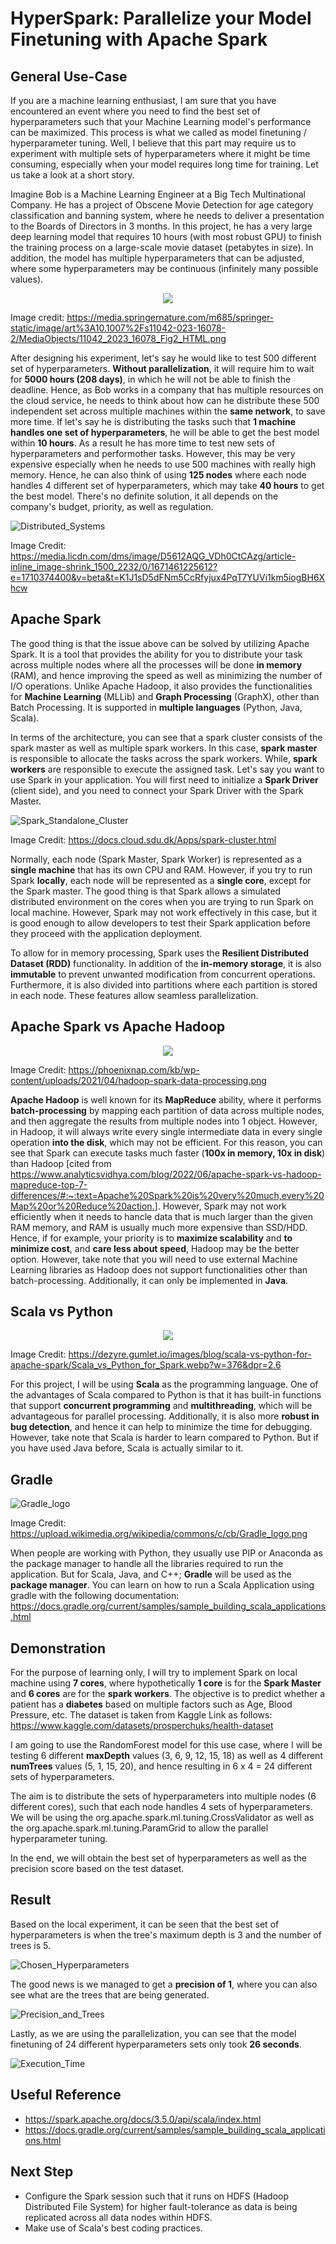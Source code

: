 # HyperSpark: Parallelize your Model Finetuning with Apache Spark


## General Use-Case

If you are a machine learning enthusiast, I am sure that you have encountered an event where you need to find the best set of hyperparameters such that your Machine Learning model's performance can be maximized. This process is what we called as model finetuning / hyperparameter tuning. Well, I believe that this part may require us to experiment with multiple sets of hyperparameters where it might be time consuming, especially when your model requires long time for training. Let us take a look at a short story.

Imagine Bob is a Machine Learning Engineer at a Big Tech Multinational Company. He has a project of Obscene Movie Detection for age category classification and banning system, where he needs to deliver a presentation to the Boards of Directors in 3 months. In this project, he has a very large deep learning model that requires 10 hours (with most robust GPU) to finish the training process on a large-scale movie dataset (petabytes in size). In addition, the model has multiple hyperparameters that can be adjusted, where some hyperparameters may be continuous (infinitely many possible values). 

<p align="center">
  <img src="./images/Obscenity_Detection_Transformer_Architecture.png" />
</p>

Image credit: https://media.springernature.com/m685/springer-static/image/art%3A10.1007%2Fs11042-023-16078-2/MediaObjects/11042_2023_16078_Fig2_HTML.png

After designing his experiment, let's say he would like to test 500 different set of hyperparameters. **Without parallelization**, it will require him to wait for **5000 hours (208 days)**, in which he will not be able to finish the deadline. Hence, as Bob works in a company that has multiple resources on the cloud service, he needs to think about how can he distribute these 500 independent set across multiple machines within the **same network**, to save more time. If let's say he is distributing the tasks such that **1 machine handles one set of hyperparameters**, he will be able to get the best model within **10 hours**. As a result he has more time to test new sets of hyperparameters and performother tasks. However, this may be very expensive especially when he needs to use 500 machines with really high memory. Hence, he can also think of using **125 nodes** where each node handles 4 different set of hyperparameters, which may take **40 hours** to get the best model. There's no definite solution, it all depends on the company's budget, priority, as well as regulation.

![Distributed_Systems](./images/Distributed_Systems.jpeg)

Image Credit: https://media.licdn.com/dms/image/D5612AQG_VDh0CtCAzg/article-inline_image-shrink_1500_2232/0/1671461225612?e=1710374400&v=beta&t=K1J1sD5dFNm5CcRfyjux4PqT7YUVi1km5iogBH6Xhcw

## Apache Spark

The good thing is that the issue above can be solved by utilizing Apache Spark. It is a tool that provides the ability for you to distribute your task across multiple nodes where all the processes will be done **in memory** (RAM), and hence improving the speed as well as minimizing the number of I/O operations. Unlike Apache Hadoop, it also provides the functionalities for **Machine Learning** (MLLib) and **Graph Processing** (GraphX), other than Batch Processing. It is supported in **multiple languages** (Python, Java, Scala).

In terms of the architecture, you can see that a spark cluster consists of the spark master as well as multiple spark workers. In this case, **spark master** is responsible to allocate the tasks across the spark workers. While, **spark workers** are responsible to execute the assigned task. Let's say you want to use Spark in your application. You will first need to initialize a **Spark Driver** (client side), and you need to connect your Spark Driver with the Spark Master. 

![Spark_Standalone_Cluster](./images/Spark_Standalone_Cluster.png)

Image Credit: https://docs.cloud.sdu.dk/Apps/spark-cluster.html

Normally, each node (Spark Master, Spark Worker) is represented as a **single machine** that has its own CPU and RAM. However, if you try to run Spark **locally**, each node will be represented as a **single core**, except for the Spark master. The good thing is that Spark allows a simulated distributed environment on the cores when you are trying to run Spark on local machine. However, Spark may not work effectively in this case, but it is good enough to allow developers to test their Spark application before they proceed with the application deployment.

To allow for in memory processing, Spark uses the **Resilient Distributed Dataset (RDD)** functionality. In addition of the **in-memory storage**, it is also **immutable** to prevent unwanted modification from concurrent operations. Furthermore, it is also divided into partitions where each partition is stored in each node. These features allow seamless parallelization.

## Apache Spark vs Apache Hadoop

<p align="center">
  <img src="./images/hadoop-spark-data-processing.png" />
</p>

Image Credit: https://phoenixnap.com/kb/wp-content/uploads/2021/04/hadoop-spark-data-processing.png

**Apache Hadoop** is well known for its **MapReduce** ability, where it performs **batch-processing** by mapping each partition of data across multiple nodes, and then aggregate the results from multiple nodes into 1 object. However, in Hadoop, it will always write every single intermediate data in every single operation **into the disk**, which may not be efficient. For this reason, you can see that Spark can execute tasks much faster (**100x in memory, 10x in disk**) than Hadoop [cited from https://www.analyticsvidhya.com/blog/2022/06/apache-spark-vs-hadoop-mapreduce-top-7-differences/#:~:text=Apache%20Spark%20is%20very%20much,every%20Map%20or%20Reduce%20action.]. However, Spark may not work efficiently when it needs to hancle data that is much larger than the given RAM memory, and RAM is usually much more expensive than SSD/HDD. Hence, if for example, your priority is to **maximize scalability** and **to minimize cost**, and **care less about speed**, Hadoop may be the better option. However, take note that you will need to use external Machine Learning libraries as Hadoop does not support functionalities other than batch-processing. Additionally, it can only be implemented in **Java**.

## Scala vs Python

<p align="center">
  <img src="./images/Scala_vs_Python_for_Spark.jpg" />
</p>


Image Credit: https://dezyre.gumlet.io/images/blog/scala-vs-python-for-apache-spark/Scala_vs_Python_for_Spark.webp?w=376&dpr=2.6

For this project, I will be using **Scala** as the programming language. One of the advantages of Scala compared to Python is that it has built-in functions that support **concurrent programming** and **multithreading**, which will be advantageous for parallel processing. Additionally, it is also more **robust in bug detection**, and hence it can help to minimize the time for debugging. However, take note that Scala is harder to learn compared to Python. But if you have used Java before, Scala is actually similar to it.

## Gradle

![Gradle_logo](./images/Gradle_logo.png)

Image Credit: https://upload.wikimedia.org/wikipedia/commons/c/cb/Gradle_logo.png

When people are working with Python, they usually use PIP or Anaconda as the package manager to handle all the libraries required to run the application. But for Scala, Java, and C++; **Gradle** will be used as the **package manager**. You can learn on how to run a Scala Application using gradle with the following documentation: https://docs.gradle.org/current/samples/sample_building_scala_applications.html

## Demonstration

For the purpose of learning only, I will try to implement Spark on local machine using **7 cores**, where hypothetically **1 core** is for the **Spark Master** and **6 cores** are for the **spark workers**. The objective is to predict whether a patient has a **diabetes** based on multiple factors such as Age, Blood Pressure, etc. The dataset is taken from Kaggle Link as follows: https://www.kaggle.com/datasets/prosperchuks/health-dataset

I am going to use the RandomForest model for this use case, where I will be testing 6 different **maxDepth** values (3, 6, 9, 12, 15, 18) as well as 4 different **numTrees** values (5, 1, 15, 20), and hence resulting in 6 x 4 = 24 different sets of hyperparameters. 

The aim is to distribute the sets of hyperparameters into multiple nodes (6 different cores), such that each node handles 4 sets of hyperparameters. We will be using the org.apache.spark.ml.tuning.CrossValidator as well as the org.apache.spark.ml.tuning.ParamGrid to allow the parallel hyperparameter tuning.

In the end, we will obtain the best set of hyperparameters as well as the precision score based on the test dataset.

## Result

Based on the local experiment, it can be seen that the best set of hyperparameters is when the tree's maximum depth is 3 and the number of trees is 5.

![Chosen_Hyperparameters](./images/Chosen_Hyperparameters.png)

The good news is we managed to get a **precision of 1**, where you can also see what are the trees that are being generated.

![Precision_and_Trees](./images/Precision_and_Trees.png)

Lastly, as we are using the parallelization, you can see that the model finetuning of 24 different hyperparameters sets only took **26 seconds**.

![Execution_Time](./images/Execution_Time.png)

## Useful Reference

- https://spark.apache.org/docs/3.5.0/api/scala/index.html
- https://docs.gradle.org/current/samples/sample_building_scala_applications.html

## Next Step

- Configure the Spark session such that it runs on HDFS (Hadoop Distributed File System) for higher fault-tolerance as data is being replicated across all data nodes within HDFS.
- Make use of Scala's best coding practices.